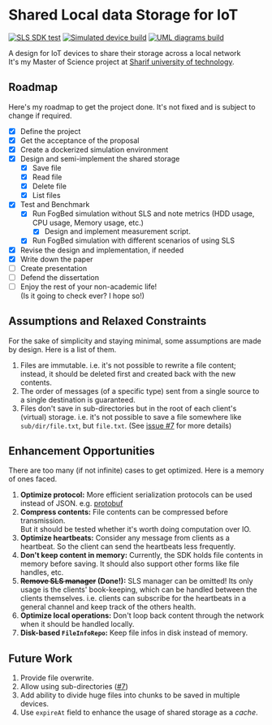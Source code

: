 # Shared Local data Storage for IoT
[![SLS SDK test](https://github.com/emranbm/sls-for-iot/actions/workflows/sls-sdk-test.yml/badge.svg)](https://github.com/emranbm/sls-for-iot/actions/workflows/sls-sdk-test.yml)
[![Simulated device build](https://github.com/emranbm/sls-for-iot/actions/workflows/simulated-device-build.yml/badge.svg)](https://github.com/emranbm/sls-for-iot/actions/workflows/simulated-device-build.yml)
[![UML diagrams build](https://github.com/emranbm/sls-for-iot/actions/workflows/uml-diagrams-build.yml/badge.svg)](https://github.com/emranbm/sls-for-iot/actions/workflows/uml-diagrams-build.yml)

A design for IoT devices to share their storage across a local network  
It's my Master of Science project at [Sharif university of technology](http://www.sharif.ir/).

## Roadmap
Here's my roadmap to get the project done. It's not fixed and is subject to change if required.
- [x] Define the project
- [x] Get the acceptance of the proposal
- [x] Create a dockerized simulation environment
- [x] Design and semi-implement the shared storage
  - [x] Save file
  - [x] Read file
  - [x] Delete file
  - [x] List files
- [x] Test and Benchmark
  - [x] Run FogBed simulation without SLS and note metrics (HDD usage, CPU usage, Memory usage, etc.)
    - [x] Design and implement measurement script.
  - [x] Run FogBed simulation with different scenarios of using SLS
- [x] Revise the design and implementation, if needed
- [x] Write down the paper
- [ ] Create presentation
- [ ] Defend the dissertation
- [ ] Enjoy the rest of your non-academic life!  
(Is it going to check ever? I hope so!)

## Assumptions and Relaxed Constraints
For the sake of simplicity and staying minimal, some assumptions are made by design. Here is a list of them.
1. Files are immutable. i.e. it's not possible to rewrite a file content; instead, it should be deleted first and created back with the new contents.
1. The order of messages (of a specific type) sent from a single source to a single destination is guaranteed.
1. Files don't save in sub-directories but in the root of each client's (virtual) storage. i.e. it's not possible to save a file somewhere like `sub/dir/file.txt`, but `file.txt`. (See [issue #7](https://github.com/emranbm/sls-for-iot/issues/7) for more details)

## Enhancement Opportunities
There are too many (if not infinite) cases to get optimized. Here is a memory of ones faced.
1. **Optimize protocol:** More efficient serialization protocols can be used instead of JSON. e.g. [protobuf](https://developers.google.com/protocol-buffers)
1. **Compress contents:** File contents can be compressed before transmission.  
But it should be tested whether it's worth doing computation over IO.
1. **Optimize heartbeats:** Consider any message from clients as a heartbeat. So the client can send the heartbeats less frequently.
1. **Don't keep content in memory:** Currently, the SDK holds file contents in memory before saving. It should also support other forms like file handles, etc.
1. **~~Remove SLS manager~~ (Done!):** SLS manager can be omitted! Its only usage is the clients' book-keeping, which can be handled between the clients themselves. i.e. clients can subscribe for the heartbeats in a general channel and keep track of the others health.
1. **Optimize local operations:** Don't loop back content through the network when it should be handled locally.
1. **Disk-based `FileInfoRepo`:** Keep file infos in disk instead of memory.

## Future Work
1. Provide file overwrite.
1. Allow using sub-directories ([#7](https://github.com/emranbm/sls-for-iot/issues/7))
1. Add ability to divide huge files into chunks to be saved in multiple devices.
1. Use `expireAt` field to enhance the usage of shared storage as a *cache*.
